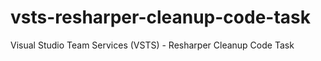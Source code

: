 # vsts-resharper-cleanup-code-task
Visual Studio Team Services (VSTS) - Resharper Cleanup Code Task
